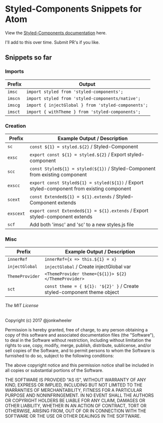 # Styled-Components Snippets for Atom

View the [Styled-Components documentation](https://www.styled-components.com/docs) here.

I'll add to this over time. Submit PR's if you like.

## Snippets so far

### Imports

| Prefix | Output |
| --- | --- |
| `imsc` | `import styled from 'styled-components';` |
| `imscn` | `import styled from 'styled-components/native';` |
| `imscg` | `import { injectGlobal } from 'styled-components';` |
| `imsct` | `import { withTheme } from 'styled-components';` |

### Creation
| Prefix | Example Output / Description |
| --- | --- |
| `sc` | `const ${1} = styled.${2}` / Styled-Component |
| `exsc` | `export const ${1} = styled.${2}` / Export styled-component |
| `scc` | `const Styled${1} = styled(${1})` / Styled-Component from existing component |
| `exscc` | `export const Styled${1} = styled(${1})` / Export styled-component from existing component |
| `scext` | `const Extended${1} = ${1}.extends` / Styled-Component extends |
| `exscext` | `export const Extended${1} = ${1}.extends` / Export styled-component extends |
| `scf` | Add both 'imsc' and 'sc' to a new styles.js file |

### Misc
| Prefix | Example Output / Description |
| --- | --- |
| `innerRef` | `innerRef={x => this.${1} = x}` |
| `injectGlobal` | `injectGlobal` / Create injectGlobal var |
| `ThemeProvider` | `<ThemeProvider theme={${1}}> ${2} </ThemeProvider>` |
| `sct` | `const theme = { ${1}: '${2}' }` / Create styled-component theme object |

###### The MIT License

Copyright (c) 2017 @jonkwheeler

Permission is hereby granted, free of charge, to any person obtaining a copy of this software and associated documentation files (the "Software"), to deal in the Software without restriction, including without limitation the rights to use, copy, modify, merge, publish, distribute, sublicense, and/or sell copies of the Software, and to permit persons to whom the Software is furnished to do so, subject to the following conditions:

The above copyright notice and this permission notice shall be included in all copies or substantial portions of the Software.

THE SOFTWARE IS PROVIDED "AS IS", WITHOUT WARRANTY OF ANY KIND, EXPRESS OR IMPLIED, INCLUDING BUT NOT LIMITED TO THE WARRANTIES OF MERCHANTABILITY, FITNESS FOR A PARTICULAR PURPOSE AND NONINFRINGEMENT. IN NO EVENT SHALL THE AUTHORS OR COPYRIGHT HOLDERS BE LIABLE FOR ANY CLAIM, DAMAGES OR OTHER LIABILITY, WHETHER IN AN ACTION OF CONTRACT, TORT OR OTHERWISE, ARISING FROM, OUT OF OR IN CONNECTION WITH THE SOFTWARE OR THE USE OR OTHER DEALINGS IN THE SOFTWARE.
